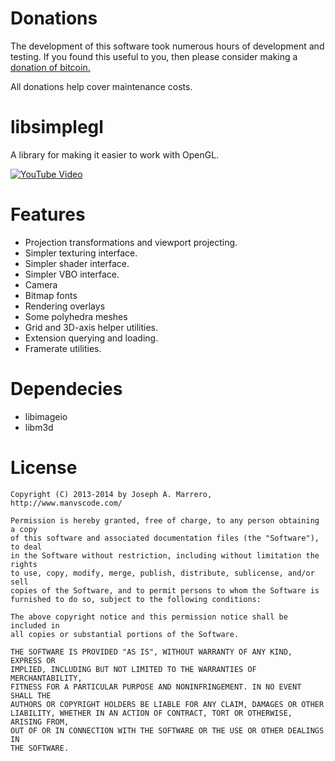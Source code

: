 Donations
==========
The development of this software took numerous hours of development and testing.  If you found this useful to you, then please consider making a [donation of bitcoin.](https://bitpay.com/cart/add?itemId=DqFRQjE8NwvKfYktgc85ya)

All donations help cover maintenance costs.

libsimplegl
=============

A library for making it easier to work with OpenGL.

[![YouTube Video](http://img.youtube.com/vi/FcpS6DPoxsY/0.jpg)](https://youtu.be/FcpS6DPoxsY)


Features
=============
* Projection transformations and viewport projecting.
* Simpler texturing interface.
* Simpler shader interface.
* Simpler VBO interface.
* Camera
* Bitmap fonts
* Rendering overlays
* Some polyhedra meshes
* Grid and 3D-axis helper utilities.
* Extension querying and loading.
* Framerate utilities.

Dependecies
=============
* libimageio
* libm3d

License
=============
    Copyright (C) 2013-2014 by Joseph A. Marrero, http://www.manvscode.com/
    
    Permission is hereby granted, free of charge, to any person obtaining a copy
    of this software and associated documentation files (the "Software"), to deal
    in the Software without restriction, including without limitation the rights
    to use, copy, modify, merge, publish, distribute, sublicense, and/or sell
    copies of the Software, and to permit persons to whom the Software is
    furnished to do so, subject to the following conditions:
    
    The above copyright notice and this permission notice shall be included in
    all copies or substantial portions of the Software.
    
    THE SOFTWARE IS PROVIDED "AS IS", WITHOUT WARRANTY OF ANY KIND, EXPRESS OR
    IMPLIED, INCLUDING BUT NOT LIMITED TO THE WARRANTIES OF MERCHANTABILITY,
    FITNESS FOR A PARTICULAR PURPOSE AND NONINFRINGEMENT. IN NO EVENT SHALL THE
    AUTHORS OR COPYRIGHT HOLDERS BE LIABLE FOR ANY CLAIM, DAMAGES OR OTHER
    LIABILITY, WHETHER IN AN ACTION OF CONTRACT, TORT OR OTHERWISE, ARISING FROM,
    OUT OF OR IN CONNECTION WITH THE SOFTWARE OR THE USE OR OTHER DEALINGS IN
    THE SOFTWARE.
